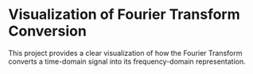 # Visualization of Fourier Transform Conversion

This project provides a clear visualization of how the Fourier Transform converts a time-domain signal into its frequency-domain representation.
